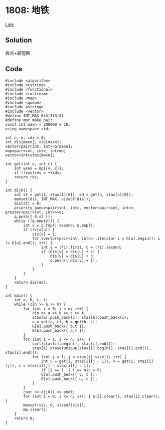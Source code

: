 # 1808: 地铁

[Link](http://acm.csu.edu.cn:20080/csuoj/problemset/problem?pid=1808)

## Solution

拆点+最短路

## Code

    #include <algorithm>
    #include <cstring>
    #include <functional>
    #include <iostream>
    #include <map>
    #include <queue>
    #include <string>
    #include <vector>
    #define INT_MAX 0x3f3f3f3f
    #define mpr make_pair
    const int maxn = 200000 + 10;
    using namespace std;

    int n, m, idx = 0;
    int dis[maxn], vis[maxn];
    vector<pair<int, int>>G[maxn];
    map<pair<int, int>, int>mp;
    vector<int>stas[maxn];

    int get(int v, int c) {
        int &res = mp[{v, c}];
        if (!res)res = ++idx;
        return res;
    }

    int dijk() {
        int st = get(1, stas[1][0]), ed = get(n, stas[n][0]);
        memset(dis, INT_MAX, sizeof(dis));
        dis[st] = 0;
        priority_queue<pair<int, int>, vector<pair<int, int>>, greater<pair<int, int>>>q;
        q.push({ 0,st });
        while (!q.empty()) {
            int u = q.top().second; q.pop();
            if (!vis[u]) {
                vis[u] = 1;
                for (vector<pair<int, int>>::iterator i = G[u].begin(); i != G[u].end(); i++) {
                    int v = (*i).first, c = (*i).second;
                    if (dis[v] > dis[u] + c) {
                        dis[v] = dis[u] + c;
                        q.push({ dis[v],v });
                    }
                }
            }
        }
        return dis[ed];
    }

    int main() {
        int a, b, c, t;
        while (cin >> n >> m) {
            for (int i = 0; i < m; i++) {
                cin >> a >> b >> c >> t;
                stas[a].push_back(c), stas[b].push_back(c);
                a = get(a, c), b = get(b, c);
                G[a].push_back({ b,t });
                G[b].push_back({ a,t });
            }
            for (int i = 1; i <= n; i++) {
                sort(stas[i].begin(), stas[i].end());
                stas[i].erase(unique(stas[i].begin(), stas[i].end()), stas[i].end());
                for (int j = 1; j < stas[i].size(); j++) {
                    int u = get(i, stas[i][j - 1]), v = get(i, stas[i][j]), c = stas[i][j] - stas[i][j - 1];
                    if (i == 1 || i == n)c = 0;
                    G[u].push_back({ v, c });
                    G[v].push_back({ u, c });
                }
            }
            cout << dijk() << endl;
            for (int i = 0; i <= n; i++) { G[i].clear(), stas[i].clear(); }
            memset(vis, 0, sizeof(vis));
            mp.clear();
        }
        return 0;
    }